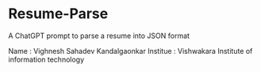 # Resume-Parse
A ChatGPT prompt to parse a resume into JSON format

Name : Vighnesh Sahadev Kandalgaonkar 
Institue : Vishwakara Institute of information technology

